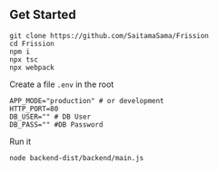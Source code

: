 ## Get Started
```
git clone https://github.com/SaitamaSama/Frission
cd Frission
npm i
npx tsc
npx webpack
```
Create a file `.env` in the root
```
APP_MODE="production" # or development
HTTP_PORT=80
DB_USER="" # DB User
DB_PASS="" #DB Password
```

Run it
```
node backend-dist/backend/main.js
```